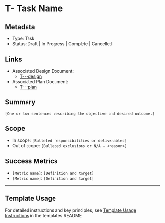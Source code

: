 # T-<id> Task Name

## Metadata

- Type: Task
- Status: Draft | In Progress | Complete | Cancelled
  <!-- Draft: Under discussion | In Progress: Actively working | Complete: Code complete | Cancelled: Work intentionally halted -->

## Links

- Associated Design Document:
  - [T-<id>-<task>-design](../tasks/T-<id>-<task>/design.md)
- Associated Plan Document:
  - [T-<id>-<task>-plan](../tasks/T-<id>-<task>/plan.md)

## Summary

`[One or two sentences describing the objective and desired outcome.]`

## Scope

- In scope: `[Bulleted responsibilities or deliverables]`
- Out of scope: `[Bulleted exclusions or N/A – <reason>]`

## Success Metrics

- `[Metric name]`: `[Definition and target]`
- `[Metric name]`: `[Definition and target]`

---

## Template Usage

For detailed instructions and key principles, see [Template Usage Instructions](README.md#task-template-taskmd) in the templates README.
